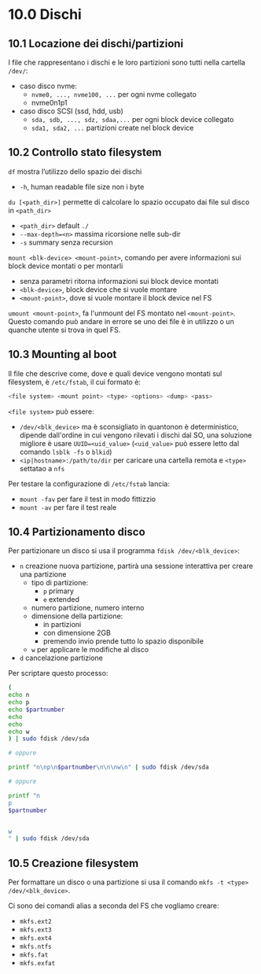 # 10.0 Dischi

## 10.1 Locazione dei dischi/partizioni

I file che rappresentano i dischi e le loro partizioni sono tutti nella cartella `/dev/`:

- caso disco nvme:
  - `nvme0, ..., nvme100, ...` per ogni nvme collegato
  - nvme0n1p1
- caso disco SCSI (ssd, hdd, usb)
  - `sda, sdb, ..., sdz, sdaa,...` per ogni block device collegato
  - `sda1, sda2, ...` partizioni create nel block device

## 10.2 Controllo stato filesystem

`df` mostra l’utilizzo dello spazio dei dischi

- `-h`, human readable file size non i byte

`du [<path_dir>]` permette di calcolare lo spazio occupato dai file sul disco in `<path_dir>`

- `<path_dir>` default `./`
- `--max-depth=<n>` massima ricorsione nelle sub-dir
- `-s` summary senza recursion

`mount <blk-device> <mount-point>`, comando per avere informazioni sui block device montati o per montarli

- senza parametri ritorna informazioni sui block device montati
- `<blk-device>`, block device che si vuole montare
- `<mount-point>`, dove si vuole montare il block device nel FS

`umount <mount-point>`, fa l'unmount del FS montato nel `<mount-point>`.\
Questo comando può andare in errore se uno dei file è in utilizzo o un quanche utente si trova in quel FS.

## 10.3 Mounting al boot

Il file che descrive come, dove e quali device vengono montati sul filesystem, è `/etc/fstab`, il cui formato è:

```bash
<file system> <mount point> <type> <options> <dump> <pass>
```

`<file system>` può essere:

- `/dev/<blk_device>` ma è sconsigliato in quantonon è deterministico, dipende dall'ordine in cui vengono rilevati i dischi dal SO, una soluzione migliore è usare `UUID=<uid_value>` (`<uid_value>` può essere letto dal comando `lsblk -fs` o `blkid`)
- `<ip|hostname>:/path/to/dir` per caricare una cartella remota e `<type>` settatao a `nfs`

Per testare la configurazione di `/etc/fstab` lancia:

- `mount -fav` per fare il test in modo fittizzio
- `mount -av` per fare il test reale

## 10.4 Partizionamento disco

Per partizionare un disco si usa il programma `fdisk /dev/<blk_device>`:

- `n` creazione nuova partizione, partirà una sessione interattiva per creare una partizione
  - tipo di partizione:
    - `p` primary
    - `e` extended
  - numero partizione, numero interno
  - dimensione della partizione:
    - in partizioni
    - con dimensione 2GB
    - premendo invio prende tutto lo spazio disponibile
  - `w` per applicare le modifiche al disco
- `d` cancelazione partizione

Per scriptare questo processo:

```bash
(
echo n
echo p
echo $partnumber
echo
echo
echo w
) | sudo fdisk /dev/sda

# oppure

printf "n\np\n$partnumber\n\n\nw\n" | sudo fdisk /dev/sda

# oppure

printf "n
p
$partnumber


w
" | sudo fdisk /dev/sda
```

## 10.5 Creazione filesystem

Per formattare un disco o una partizione si usa il comando `mkfs -t <type> /dev/<blk_device>`.

Ci sono dei comandi alias a seconda del FS che vogliamo creare:

- `mkfs.ext2`
- `mkfs.ext3`
- `mkfs.ext4`
- `mkfs.ntfs`
- `mkfs.fat`
- `mkfs.exfat`
